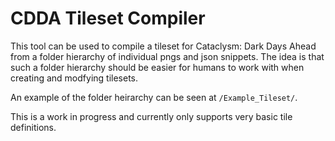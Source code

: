 # CDDA Tileset Compiler

This tool can be used to compile a tileset for Cataclysm: Dark Days Ahead from a folder hierarchy of individual pngs and json snippets. The idea is that such a folder hierarchy should be easier for humans to work with when creating and modfying tilesets.

An example of the folder heirarchy can be seen at `/Example_Tileset/`.

This is a work in progress and currently only supports very basic tile definitions.


